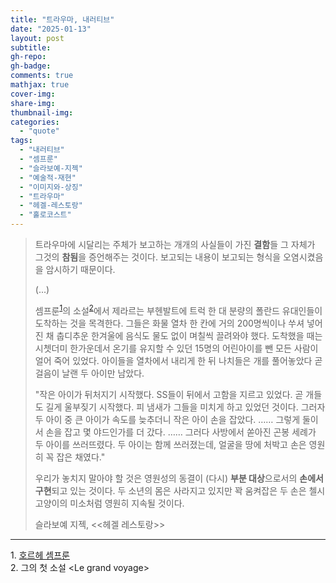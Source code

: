 ```yaml
---
title: "트라우마, 내러티브"
date: "2025-01-13"
layout: post
subtitle:
gh-repo:
gh-badge:
comments: true
mathjax: true
cover-img:
share-img: 
thumbnail-img:
categories: 
  - "quote"
tags: 
  - "내러티브"
  - "셈프룬"
  - "슬라보예-지젝"
  - "예술적-재현"
  - "이미지와-상징"
  - "트라우마"
  - "헤겔-레스토랑"
  - "홀로코스트"
---
```


> 트라우마에 시달리는 주체가 보고하는 개개의 사실들이 가진 **결함**들 그 자체가 그것의 **참됨**을 증언해주는 것이다. 보고되는 내용이 보고되는 형식을 오염시켰음을 암시하기 때문이다.
> 
> (...)
> 
> 셈프룬<sup>[1](#footnote_1)</sup>의 소설<sup>[2](#footnote_2)</sup>에서 제라르는 부헨발트에 트럭 한 대 분량의 폴란드 유대인들이 도착하는 것을 목격한다. 그들은 화물 열차 한 칸에 거의 200명씩이나 쑤셔 넣어진 채 춥디추운 한겨울에 음식도 물도 없이 며칠씩 끌려와야 했다. 도착했을 때는 시쳇더미 한가운데서 온기를 유지할 수 있던 15명의 어린아이를 뺀 모든 사람이 얼어 죽어 있었다. 아이들을 열차에서 내리게 한 뒤 나치들은 개를 풀어놓았다 곧 걸음이 날랜 두 아이만 남았다.
> 
> "작은 아이가 뒤처지기 시작했다. SS들이 뒤에서 고함을 지르고 있었다. 곧 개들도 길게 울부짖기 시작했다. 피 냄새가 그들을 미치게 하고 있었던 것이다. 그러자 두 아이 중 큰 아이가 속도를 늦추더니 작은 아이 손을 잡았다. …… 그렇게 둘이서 손을 잡고 몇 야드인가를 더 갔다. …… 그러다 사방에서 쏟아진 곤봉 세례가 두 아이를 쓰러뜨렸다. 두 아이는 함께 쓰러졌는데, 얼굴을 땅에 처박고 손은 영원히 꼭 잡은 채였다."
> 
> 우리가 놓치지 말아야 할 것은 영원성의 동결이 (다시) **부분 대상**으로서의 **손에서 구현**되고 있는 것이다. 두 소년의 몸은 사라지고 있지만 꽉 움켜잡은 두 손은 첼시 고양이의 미소처럼 영원히 지속될 것이다.
> 
> 슬라보예 지젝, \<\<헤겔 레스토랑\>\>

---
<a name="footnote_1">1</a>. [호르헤 셈프룬](https://ko.wikipedia.org/wiki/%ED%98%B8%EB%A5%B4%ED%97%A4_%EC%85%88%ED%94%84%EB%A3%AC)   
<a name="footnote_2">2</a>. 그의 첫 소설 \<Le grand voyage\>